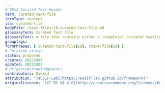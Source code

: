 ```yaml
---
# TEv2 Curated Text Header
term: curated-text-file
termType: concept
isa: curated-file
bodyFile: /spec-files/10-curated-text-file.md
glossaryTerm: Curated Text File
glossaryText: a file that contains either a (complete) [curated text](@), or the [header](@) of that [curated text](@) and a reference to the [file](body-file@) that contains its [body](@).
grouptags:
formPhrases: [ curated-text-file{ss}, ctext-file{ss} ]
# Curation status
status: proposed
created: 20231009
updated: 20231009
# Origins/Acknowledgements
contributors: RieksJ
attribution: "[eSSIF-Lab](https://essif-lab.github.io/framework)"
originalLicense: "[CC BY-SA 4.0](http://creativecommons.org/licenses/by-sa/4.0/?ref=chooser-v1)"
---
```

